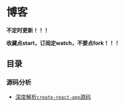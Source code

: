 # 博客

**不定时更新！！！**

**收藏点start，订阅定watch，不要点fork！！！**

## 目录

### 源码分析

  - [深度解析`create-react-app`源码](https://github.com/mintsweet/blog/issues/1)

